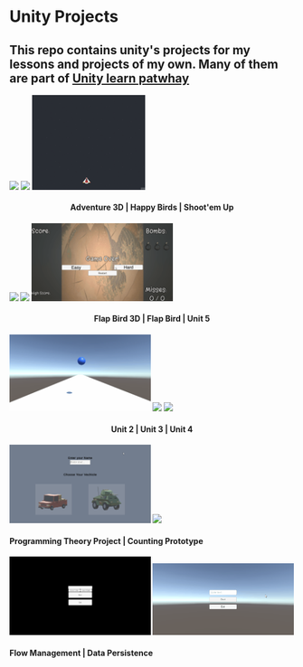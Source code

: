 # Unity Projects
 
## This repo contains unity's projects for my lessons and projects of my own. Many of them are part of [Unity learn patwhay][1]

<p align="left"> <img src="Adventure3D/Gifs for Git/gameplay.gif" width="250"/> <align="center"> <img src="Happy Birds/Gifs for Git/gameplay.gif" width="250"/> <align="right"> <img src="Shoot-emUp/Gifs for Git/Demo1.gif" width="200"/>

<h4 align="center">
  Adventure 3D | Happy Birds | Shoot'em Up               
<h4/>

<img src="FlapBird3D/Gifs for Git/gameplay.gif" width="250"/> <img src="Flap Bird/Gifs for Git/gameplay.gif" width="250"/> <img src="Unit 5/Gifs for Git/gameplay.gif" width="250"/>
 
 <h4 align="center">
  Flap Bird 3D | Flap Bird | Unit 5               
<h4/>

<img src="Unit 2/Gifs for git/gameplay.gif" width="250"/> <img src="Unit 3/Gifs for Git/gameplay.gif" width="250"/> <img src="Unit 4/Gifs for Git/gameplay.gif" width="250"/>
  
<h4 align="center">
 Unit 2 | Unit 3 | Unit 4               
<h4/>

<img src="Programming Theory Project/Gifs for Git/gameplay.gif" width="250"/> <img src="Counting Prototype/Gifs for Git/gameplay.gif" width="250"/>

<h4 align="left">
 Programming Theory Project | Counting Prototype             
<h4/>
  
<img src="FlowManagement/Gifs for Git/gameplay.gif" width="250"/>  <img src="DataPersistence/Gifs for Git/gameplay.gif" width="250"/> 

<h4 align="left">
 Flow Management | Data Persistence           
<h4/>


[1]: https://learn.unity.com/
